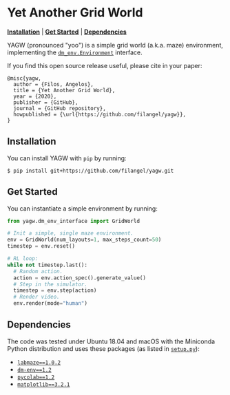 # Yet Another Grid World

  [**Installation**](#installation)
| [**Get Started**](#get-started)
| [**Dependencies**](#dependencies)

YAGW (pronounced "yoo") is a simple grid world (a.k.a. maze) environment, implementing the [`dm_env.Environment`](https://github.com/deepmind/dm_env) interface.

If you find this open source release useful, please cite in your paper:

```
@misc{yagw,
  author = {Filos, Angelos},
  title = {Yet Another Grid World},
  year = {2020},
  publisher = {GitHub},
  journal = {GitHub repository},
  howpublished = {\url{https://github.com/filangel/yagw}},
}
```

## Installation

You can install YAGW with `pip` by running:

```shell
$ pip install git+https://github.com/filangel/yagw.git
```

## Get Started

You can instantiate a simple environment by running:

```python
from yagw.dm_env_interface import GridWorld

# Init a simple, single maze environment.
env = GridWorld(num_layouts=1, max_steps_count=50)
timestep = env.reset()

# RL loop:
while not timestep.last():
  # Random action.
  action = env.action_spec().generate_value()
  # Step in the simulator.
  timestep = env.step(action)
  # Render video.
  env.render(mode="human")
```

## Dependencies

The code was tested under Ubuntu 18.04 and macOS with the Miniconda Python distribution and uses these packages (as listed in [`setup.py`](./setup.py)):

* [`labmaze==1.0.2`](https://pypi.org/project/labmaze/1.0.2/)
* [`dm-env==1.2`](https://pypi.org/project/dm-env/1.2/)
* [`pycolab==1.2`](https://pypi.org/project/pycolab/1.2/)
* [`matplotlib==3.2.1`](https://pypi.org/project/matplotlib/3.2.1/)